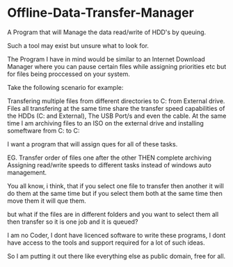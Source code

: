 # Offline-Data-Transfer-Manager
A Program that will Manage the data read/write of HDD's by queuing.

Such a tool may exist but unsure what to look for.

The Program I have in mind would be similar to an Internet Download Manager where you can pause certain files while assigning priorities etc but for files being proccessed on your system.

Take the following scenario for example:

Transfering multiple files from different directories to C: from External drive. Files all transfering at the same time share the transfer speed capabilities of the HDDs (C: and External), The USB Port/s and even the cable.
At the same time I am archiving files to an ISO on the external drive and installing someftware from C: to C:

I want a program that will assign ques for all of these tasks. 

EG.
Transfer order of files one after the other THEN complete archiving
Assigning read/write speeds to different tasks instead of windows auto management.

You all know, i think, that if you select one file to transfer then another it will do them at the same time but if you select them both at the same time then move them it will que them.

but what if the files are in different folders and you want to select them all then transfer so it is one job and it is queued?

I am no Coder, I dont have licenced software to write these programs, I dont have access to the tools and support required for a lot of such ideas. 

So I am putting it out there like everything else as public domain, free for all.

